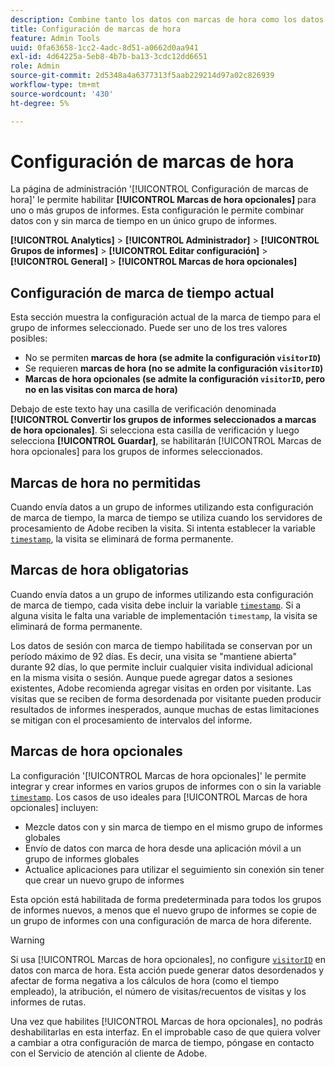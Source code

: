 ```yaml
---
description: Combine tanto los datos con marcas de hora como los datos sin marcas de hora en un grupo de informes único.
title: Configuración de marcas de hora
feature: Admin Tools
uuid: 0fa63658-1cc2-4adc-8d51-a0662d0aa941
exl-id: 4d64225a-5eb8-4b7b-ba13-3cdc12dd6651
role: Admin
source-git-commit: 2d5348a4a6377313f5aab229214d97a02c826939
workflow-type: tm+mt
source-wordcount: '430'
ht-degree: 5%

---
```


# Configuración de marcas de hora

La página de administración &#39;[!UICONTROL Configuración de marcas de hora]&#39; le permite habilitar **[!UICONTROL Marcas de hora opcionales]** para uno o más grupos de informes. Esta configuración le permite combinar datos con y sin marca de tiempo en un único grupo de informes.

**[!UICONTROL Analytics]** > **[!UICONTROL Administrador]** > **[!UICONTROL Grupos de informes]** > **[!UICONTROL Editar configuración]** > **[!UICONTROL General]** > **[!UICONTROL Marcas de hora opcionales]**

## Configuración de marca de tiempo actual

Esta sección muestra la configuración actual de la marca de tiempo para el grupo de informes seleccionado. Puede ser uno de los tres valores posibles:

* No se permiten **marcas de hora (se admite la configuración `visitorID`)**
* Se requieren **marcas de hora (no se admite la configuración `visitorID`)**
* **Marcas de hora opcionales (se admite la configuración `visitorID`, pero no en las visitas con marca de hora)**

Debajo de este texto hay una casilla de verificación denominada **[!UICONTROL Convertir los grupos de informes seleccionados a marcas de hora opcionales]**. Si selecciona esta casilla de verificación y luego selecciona **[!UICONTROL Guardar]**, se habilitarán [!UICONTROL Marcas de hora opcionales] para los grupos de informes seleccionados.

## Marcas de hora no permitidas

Cuando envía datos a un grupo de informes utilizando esta configuración de marca de tiempo, la marca de tiempo se utiliza cuando los servidores de procesamiento de Adobe reciben la visita. Si intenta establecer la variable [`timestamp`](/help/implement/vars/page-vars/timestamp.md), la visita se eliminará de forma permanente.

## Marcas de hora obligatorias

Cuando envía datos a un grupo de informes utilizando esta configuración de marca de tiempo, cada visita debe incluir la variable [`timestamp`](/help/implement/vars/page-vars/timestamp.md). Si a alguna visita le falta una variable de implementación `timestamp`, la visita se eliminará de forma permanente.

Los datos de sesión con marca de tiempo habilitada se conservan por un período máximo de 92 días. Es decir, una visita se &quot;mantiene abierta&quot; durante 92 días, lo que permite incluir cualquier visita individual adicional en la misma visita o sesión. Aunque puede agregar datos a sesiones existentes, Adobe recomienda agregar visitas en orden por visitante. Las visitas que se reciben de forma desordenada por visitante pueden producir resultados de informes inesperados, aunque muchas de estas limitaciones se mitigan con el procesamiento de intervalos del informe.

## Marcas de hora opcionales

La configuración &#39;[!UICONTROL Marcas de hora opcionales]&#39; le permite integrar y crear informes en varios grupos de informes con o sin la variable [`timestamp`](/help/implement/vars/page-vars/timestamp.md). Los casos de uso ideales para [!UICONTROL Marcas de hora opcionales] incluyen:

* Mezcle datos con y sin marca de tiempo en el mismo grupo de informes globales
* Envío de datos con marca de hora desde una aplicación móvil a un grupo de informes globales
* Actualice aplicaciones para utilizar el seguimiento sin conexión sin tener que crear un nuevo grupo de informes

Esta opción está habilitada de forma predeterminada para todos los grupos de informes nuevos, a menos que el nuevo grupo de informes se copie de un grupo de informes con una configuración de marca de hora diferente.

>[!WARNING]
>
>Si usa [!UICONTROL Marcas de hora opcionales], no configure [`visitorID`](/help/implement/vars/config-vars/visitorid.md) en datos con marca de hora. Esta acción puede generar datos desordenados y afectar de forma negativa a los cálculos de hora (como el tiempo empleado), la atribución, el número de visitas/recuentos de visitas y los informes de rutas.

Una vez que habilites [!UICONTROL Marcas de hora opcionales], no podrás deshabilitarlas en esta interfaz. En el improbable caso de que quiera volver a cambiar a otra configuración de marca de tiempo, póngase en contacto con el Servicio de atención al cliente de Adobe.
